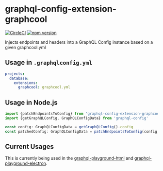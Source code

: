 # graphql-config-extension-graphcool

[![CircleCI](https://circleci.com/gh/prisma/graphql-config-extension-graphcool.svg?style=shield)](https://circleci.com/gh/prisma/graphql-config-extension-graphcool) [![npm version](https://badge.fury.io/js/graphql-config-extension-graphcool.svg)](https://badge.fury.io/js/graphql-config-extension-graphcool)

Injects endpoints and headers into a GraphQL Config instance based on a given graphcool.yml

## Usage in `.graphqlconfig.yml`
```yml
projects:
  database:
    extensions:
      graphcool: graphcool.yml
```

## Usage in Node.js

```ts
import {patchEndpointsToConfig} from 'graphql-config-extension-graphcool'
import {getGraphQLConfig, GraphQLConfigData} from 'graphql-config'

const config: GraphQLConfigData = getGraphQLConfig().config
const patchedConfig: GraphQLConfigData = patchEndpointsToConfig(config, process.cwd())
```

## Current Usages
This is currently being used in the [graphql-playground-html](https://github.com/graphcool/graphql-playground/tree/master/packages/graphql-playground-html) and [graphql-playground-electron](https://github.com/graphcool/graphql-playground/tree/master/packages/graphql-playground-electron).

